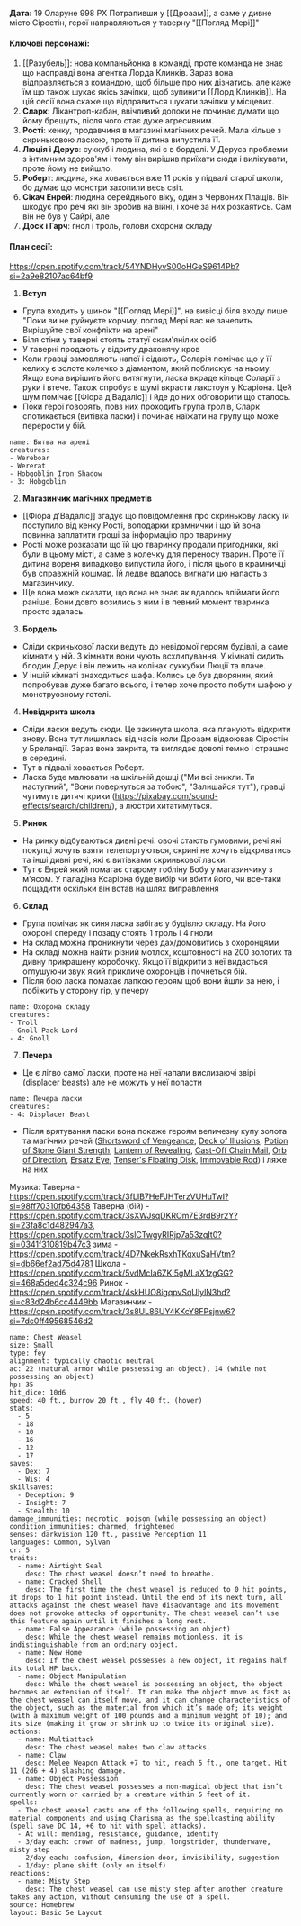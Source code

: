 **Дата:** 19 Оларуне 998 РХ
Потрапивши у [[Дроаам]], а саме у дивне місто Сіростін, герої направляються у таверну "[[Погляд Мері]]"

#### **Ключові персонажі:**
1. [[Разубель]]: нова компаньйонка в команді, проте команда не знає що насправді вона агентка Лорда Клинків. Зараз вона відправляється з командою, щоб більше про них дізнатись, але каже їм що також шукає якісь зачіпки, щоб зупинити [[Лорд Клинків]]. На цій сесії вона скаже що відправиться шукати зачіпки у місцевих.
3. **Сларк**: Лікантроп-кабан, ввічливий допоки не починає думати що йому брешуть, після чого стає дуже агресивним.
4. **Рості**: кенку, продавчиня в магазині магічних речей. Мала кільце з скриньковою ласкою, проте її дитина випустила її.
5. **Люція і Дерус**: суккуб і людина, які є в борделі. У Деруса проблеми з інтимним здоров'ям і тому він вирішив приїхати сюди і вилікувати, проте йому не вийшло.
6. **Роберт**: людина, яка ховається вже 11 років у підвалі старої школи, бо думає що монстри захопили весь світ.
7. **Сікач Енрей**: людина серейднього віку, один з Червоних Плащів. Він шкодує про речі які він зробив на війні, і хоче за них розкаятись. Сам він не був у Сайрі, але 
8. **Доск і Гарч**: гнол і троль, голови охорони складу
#### **План сесії:**
https://open.spotify.com/track/54YNDHyvS00oHGeS9614Pb?si=2a9e82107ac64bf9
1. **Вступ**
- Група входить у шинок "[[Погляд Мері]]", на вивісці біля входу пише "Поки ви не руйнуєте корчму, погляд Мері вас не зачепить. Вирішуйте свої конфлікти на арені"
- Біля стіни у таверні стоять статуї скам'янілих осіб
- У таверні продають у відриту драконячу кров
- Коли гравці замовляють напої і сідають, Соларія помічає що у її келиху є золоте колечко з діамантом, який поблискує на ньому. Якщо вона вирішить його витягнути, ласка вкраде кільце Соларії з руки і втече. Також спробує в шумі вкрасти лакстоун у Ксаріона. Цей шум помічає [[Фіора д'Вадаліс]] і йде до них обговорити що сталось.
- Поки герої говорять, повз них проходить група тролів, Сларк спотикається (витівка ласки) і починає наїжати на групу що може перерости у бій.
```encounter 
name: Битва на арені
creatures: 
- Wereboar
- Wererat
- Hobgoblin Iron Shadow
- 3: Hobgoblin
```

2. **Магазинчик магічних предметів**
- [[Фіора д'Вадаліс]] згадує що повідомлення про скринькову ласку їй поступило від кенку Рості, володарки крамнички і що їй вона повинна заплатити гроші за інформацію про тваринку
- Рості може розказати що їй цю тваринку продали пригодники, які були в цьому місті, а саме в колечку для переносу тварин. Проте її дитина вореня випадково випустила його, і після цього в крамничці був справжній кошмар. Їй ледве вдалось вигнати цю напасть з магазинчику.
- Ще вона може сказати, що вона не знає як вдалось впіймати його раніше. Вони довго возились з ним і в певний момент тваринка просто здалась.

3. **Бордель**
- Сліди скринькової ласки ведуть до невідомої героям будівлі, а саме кімнати у ній. З кімнати вони чують всхлипування. У кімнаті сидить блодин Дерус і він лежить на колінах суккубки Люції та плаче.
- У іншій кімнаті знаходиться шафа. Колись це був дворянин, який попробував дуже багато всього, і тепер хоче просто побути шафою у монструозному готелі.

4. **Невідкрита школа**
- Сліди ласки ведуть сюди. Це закинута школа, яка планують відкрити знову. Вона тут лишилась від часів коли Дроаам відвоював Сіростін у Бреландії. Зараз вона закрита, та виглядає доволі темно і страшно в середині.
- Тут в підвалі ховається Роберт.
- Ласка буде малювати на шкільній дошці ("Ми всі зникли. Ти наступний", "Вони повернуться за тобою", "Залишайся тут"), гравці чутимуть дитячі крики (https://pixabay.com/sound-effects/search/children/), а люстри хитатимуться.

5. **Ринок**
- На ринку відбуваються дивні речі: овочі стають гумовими, речі які покупці хочуть взяти телепортуються, скрині не хочуть відкриватись та інші дивні речі, які є витівками скринькової ласки.
- Тут є Енрей який помагає старому гобліну Бобу у магазинчику з м'ясом. У паладіна Ксаріона буде вибір чи вбити його, чи все-таки пощадити оскільки він встав на шлях виправлення

6. **Склад**
- Група помічає як синя ласка забігає у будівлю складу. На його охороні спереду і позаду стоять 1 троль і 4 гноли
- На склад можна проникнути через дах/домовитись з охоронцями
- На складі можна найти різний мотлох, коштовності на 200 золотих та дивну прикрашену коробочку. Якщо її відкрити з неї видасться оглушуючи звук який прикличе охоронців і почнеться бій.
- Після бою ласка помахає лапкою героям щоб вони йшли за нею, і побіжить у сторону гір, у печеру
```encounter 
name: Охорона складу 
creatures: 
- Troll
- Gnoll Pack Lord
- 4: Gnoll
```

7. **Печера**
- Це є лігво самої ласки, проте на неї напали вислизаючі звірі (displacer beasts) але не можуть у неї попасти 
```encounter 
name: Печера ласки
creatures: 
- 4: Displacer Beast 
```
- Після врятування ласки вона покаже героям величезну купу золота та магічних речей ([Shortsword of Vengeance](https://5e.tools/items.html#shortsword%20of%20vengeance_dmg), [Deck of Illusions](https://5e.tools/items.html#deck%20of%20illusions_dmg), [Potion of Stone Giant Strength](https://5e.tools/items.html#potion%20of%20stone%20giant%20strength_dmg), [Lantern of Revealing](https://5e.tools/items.html#lantern%20of%20revealing_dmg), [Cast-Off Chain Mail](https://5e.tools/items.html#cast-off%20chain%20mail_xge), [Orb of Direction](https://5e.tools/items.html#orb%20of%20direction_xge), [Ersatz Eye](https://5e.tools/items.html#ersatz%20eye_xge), [Tenser's Floating Disk](https://5e.tools/spells.html#tenser's%20floating%20disk_phb), [Immovable Rod](https://5e.tools/items.html#immovable%20rod_dmg)) і ляже на них 

Музика:
Таверна - https://open.spotify.com/track/3fLIB7HeFJHTerzVUHuTwI?si=98ff70310fb64358
Таверна (бій) - https://open.spotify.com/track/3sXWJsqDKROm7E3rdB9r2Y?si=23fa8c1d482947a3, https://open.spotify.com/track/3slCTwgyRIRjp7a53zqIt0?si=0341f310819b47c3
зима - https://open.spotify.com/track/4D7NkekRsxhTKqxuSaHVtm?si=db66ef2ad75d4781
Школа - https://open.spotify.com/track/5vdMcIa6ZKI5gMLaX1zgGG?si=468a5ded4c324c96
Ринок - https://open.spotify.com/track/4skHUO8igqpvSqUIylN3hd?si=c83d24b6cc4449bb
Магазинчик - https://open.spotify.com/track/3s8UL86UY4KKcY8FPsjnw6?si=7dc0ff49568546d2


```statblock
name: Chest Weasel
size: Small
type: fey
alignment: typically chaotic neutral
ac: 22 (natural armor while possessing an object), 14 (while not possessing an object)
hp: 35
hit_dice: 10d6
speed: 40 ft., burrow 20 ft., fly 40 ft. (hover)
stats:
  - 5
  - 18
  - 10
  - 16
  - 12
  - 17
saves:
  - Dex: 7
  - Wis: 4
skillsaves:
  - Deception: 9
  - Insight: 7
  - Stealth: 10
damage_immunities: necrotic, poison (while possessing an object)
condition_immunities: charmed, frightened
senses: darkvision 120 ft., passive Perception 11
languages: Common, Sylvan
cr: 5
traits:
  - name: Airtight Seal
    desc: The chest weasel doesn’t need to breathe.
  - name: Cracked Shell
    desc: The first time the chest weasel is reduced to 0 hit points, it drops to 1 hit point instead. Until the end of its next turn, all attacks against the chest weasel have disadvantage and its movement does not provoke attacks of opportunity. The chest weasel can’t use this feature again until it finishes a long rest.
  - name: False Appearance (while possessing an object)
    desc: While the chest weasel remains motionless, it is indistinguishable from an ordinary object.
  - name: New Home
    desc: If the chest weasel possesses a new object, it regains half its total HP back.
  - name: Object Manipulation
    desc: While the chest weasel is possessing an object, the object becomes an extension of itself. It can make the object move as fast as the chest weasel can itself move, and it can change characteristics of the object, such as the material from which it’s made of; its weight (with a maximum weight of 100 pounds and a minimum weight of 10); and its size (making it grow or shrink up to twice its original size).
actions:
  - name: Multiattack
    desc: The chest weasel makes two claw attacks.
  - name: Claw
    desc: Melee Weapon Attack +7 to hit, reach 5 ft., one target. Hit 11 (2d6 + 4) slashing damage.
  - name: Object Possession
    desc: The chest weasel possesses a non-magical object that isn’t currently worn or carried by a creature within 5 feet of it.
spells:
  - The chest weasel casts one of the following spells, requiring no material components and using Charisma as the spellcasting ability (spell save DC 14, +6 to hit with spell attacks).
  - At will: mending, resistance, guidance, identify
  - 3/day each: crown of madness, jump, longstrider, thunderwave, misty step
  - 2/day each: confusion, dimension door, invisibility, suggestion
  - 1/day: plane shift (only on itself)
reactions:
  - name: Misty Step
    desc: The chest weasel can use misty step after another creature takes any action, without consuming the use of a spell.
source: Homebrew
layout: Basic 5e Layout

```